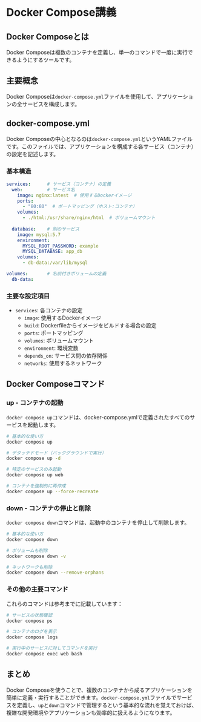 # Docker Compose講義

## Docker Composeとは
Docker Composeは複数のコンテナを定義し、単一のコマンドで一度に実行できるようにするツールです。

## 主要概念
Docker Composeは`docker-compose.yml`ファイルを使用して、アプリケーションの全サービスを構成します。

## docker-compose.yml

Docker Composeの中心となるのは`docker-compose.yml`というYAMLファイルです。このファイルでは、アプリケーションを構成する各サービス（コンテナ）の設定を記述します。

### 基本構造

```yaml
services:      # サービス（コンテナ）の定義
  web:         # サービス名
    image: nginx:latest  # 使用するDockerイメージ
    ports:
      - "80:80"  # ポートマッピング（ホスト:コンテナ）
    volumes:
      - ./html:/usr/share/nginx/html  # ボリュームマウント
    
  database:    # 別のサービス
    image: mysql:5.7
    environment:
      MYSQL_ROOT_PASSWORD: example
      MYSQL_DATABASE: app_db
    volumes:
      - db-data:/var/lib/mysql

volumes:       # 名前付きボリュームの定義
  db-data:
```

### 主要な設定項目

- `services`: 各コンテナの設定
  - `image`: 使用するDockerイメージ
  - `build`: Dockerfileからイメージをビルドする場合の設定
  - `ports`: ポートマッピング
  - `volumes`: ボリュームマウント
  - `environment`: 環境変数
  - `depends_on`: サービス間の依存関係
  - `networks`: 使用するネットワーク

## Docker Composeコマンド

### up - コンテナの起動

`docker compose up`コマンドは、docker-compose.ymlで定義されたすべてのサービスを起動します。

```bash
# 基本的な使い方
docker compose up

# デタッチドモード（バックグラウンドで実行）
docker compose up -d

# 特定のサービスのみ起動
docker compose up web

# コンテナを強制的に再作成
docker compose up --force-recreate
```

### down - コンテナの停止と削除

`docker compose down`コマンドは、起動中のコンテナを停止して削除します。

```bash
# 基本的な使い方
docker compose down

# ボリュームも削除
docker compose down -v

# ネットワークも削除
docker compose down --remove-orphans
```

### その他の主要コマンド

これらのコマンドは参考までに記載しています：

```bash
# サービスの状態確認
docker compose ps

# コンテナのログを表示
docker compose logs

# 実行中のサービスに対してコマンドを実行
docker compose exec web bash
```

## まとめ

Docker Composeを使うことで、複数のコンテナから成るアプリケーションを簡単に定義・実行することができます。`docker-compose.yml`ファイルでサービスを定義し、`up`と`down`コマンドで管理するという基本的な流れを覚えておけば、複雑な開発環境やアプリケーションも効率的に扱えるようになります。
